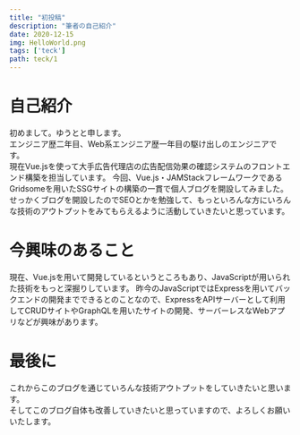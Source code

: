 ```yaml
---
title: "初投稿"
description: "筆者の自己紹介"
date: 2020-12-15
img: HelloWorld.png
tags: ['teck']
path: teck/1
---
```


# 自己紹介
初めまして。ゆうとと申します。<br>
エンジニア歴二年目、Web系エンジニア歴一年目の駆け出しのエンジニアです。<br>
現在Vue.jsを使って大手広告代理店の広告配信効果の確認システムのフロントエンド構築を担当しています。
今回、Vue.js・JAMStackフレームワークであるGridsomeを用いたSSGサイトの構築の一貫で個人ブログを開設してみました。<br>
せっかくブログを開設したのでSEOとかを勉強して、もっといろんな方にいろんな技術のアウトプットをみてもらえるように活動していきたいと思っています。

# 今興味のあること
現在、Vue.jsを用いて開発しているというところもあり、JavaScriptが用いられた技術をもっと深掘りしています。
昨今のJavaScriptではExpressを用いてバックエンドの開発までできるとのことなので、ExpressをAPIサーバーとして利用してCRUDサイトやGraphQLを用いたサイトの開発、サーバーレスなWebアプリなどが興味があります。

# 最後に
これからこのブログを通じていろんな技術アウトプットをしていきたいと思います。<br>
そしてこのブログ自体も改善していきたいと思っていますので、よろしくお願いいたします。